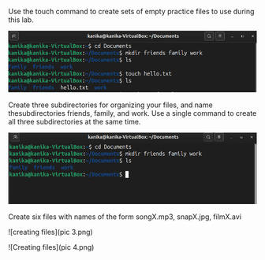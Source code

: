 Use the touch command to create sets of empty practice files to use during this lab.

![touch command](pic2.png)


Create three subdirectories for organizing your files, and name thesubdirectories friends, family, and work. Use a single command to create all three subdirectories at the same time.
 
![Creating three subdirectories](pic1.png)


 Create six files with names of the form songX.mp3, snapX.jpg, filmX.avi

![creating files](pic 3.png)

![Creating files](pic 4.png)
